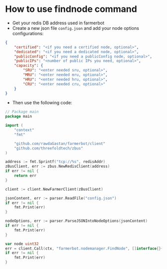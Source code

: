 # How to use findnode command

-   Get your redis DB address used in farmerbot
-   Create a new json file `config.json` and add your node options configurations:

```json
{
    "certified": "<if you need a certified node, optional>",
    "dedicated": "<if you need a dedicated node, optional>",
    "publicConfig": "<if you need a publicConfig node, optional>",
    "publicIPs": "<number of public IPs you need, optional>",
    "capacity": {
        "SRU": "<enter needed sru, optional>",
        "MRU": "<enter needed mru, optional>",
        "HRU": "<enter needed hru, optional>",
        "CRU": "<enter needed cru, optional>"
    }
}
```

-   Then use the following code:

```go
// Package main
package main

import (
    "context"
    "fmt"   

    "github.com/rawdaGastan/farmerbot/client"
    "github.com/threefoldtech/zbus"
)

address := fmt.Sprintf("tcp://%s", redisAddr)
zBusClient, err := zbus.NewRedisClient(address)
if err != nil {
    return err
}

client := client.NewFarmerClient(zBusClient)

jsonContent, err := parser.ReadFile("config.json")
if err != nil {
    fmt.Print(err)
}

nodeOptions, err := parser.ParseJSONIntoNodeOptions(jsonContent)
if err != nil {
    fmt.Print(err)
}

var node uint32
err = client.Call(ctx, "farmerbot.nodemanager.FindNode", []interface{}{nodeOptions, []uint{}}, &node)
if err != nil {
    fmt.Print(err)
}
```
